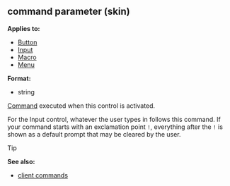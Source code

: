 ## command parameter (skin)

<!-- -->
**Applies to:**
+   [Button](/ref/skin/control/button.md) 
+   [Input](/ref/skin/control/input.md) 
+   [Macro](/ref/skin/control/macro.md) 
+   [Menu](/ref/skin/control/menu.md) 
<!-- -->
**Format:**
+   string


[Command](/ref/skin/commands.md) executed when this control is
activated. 

For the Input control, whatever the user types in
follows this command. If your command starts with an exclamation point
`!`, everything after the `!` is shown as a default prompt that may be
cleared by the user.

> [!TIP] 
> **See also:**
> +   [client commands](/ref/skin/commands.md) 